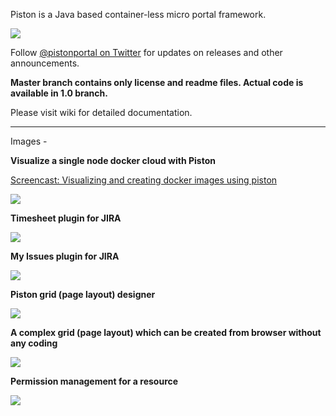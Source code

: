 Piston is a Java based container-less micro portal framework. 

<img src="https://raw.githubusercontent.com/wiki/koyadume/piston-master/images/portlet-vs-piston.png" />

Follow <a href="http://twitter.com/PistonPortal" target="_blank">@pistonportal on Twitter</a> for updates on releases and other announcements.

<b>Master branch contains only license and readme files. Actual code is available in 1.0 branch.</b>

Please visit wiki for detailed documentation.

<hr/>

Images -
<p>
    <b>Visualize a single node docker cloud with Piston</b>
<p>

<p>
    <a href="http://t.co/Wm1EgzOHiD" target="_blank">Screencast: Visualizing and creating docker images using piston</a>
<p>

<p>    
    <a href="http://t.co/Wm1EgzOHiD" target="_blank">
        <img src="https://github.com/koyadume/piston-master/wiki/images/piston-docker-cloud.png" />
    </a>
</p>

<p>
    <b>Timesheet plugin for JIRA</b>
<p>

<p>    
    <img src="https://github.com/koyadume/piston-master/wiki/images/timesheet.png" />
</p>
<p>
    <b>My Issues plugin for JIRA</b>
<p>

<p>    
    <img src="https://github.com/koyadume/piston-master/wiki/images/my-issues.png" />
</p>
<p>
    <b>Piston grid (page layout) designer</b>
</p>
<p>
    <img src="http://pistonportal.files.wordpress.com/2014/10/grid-designer.png?w=595" />
</<p>
<p>
    <b>A complex grid (page layout) which can be created from browser without any coding</b>
</p>
<p>
    <img src="http://pistonportal.files.wordpress.com/2014/10/complex-grid.png" />
</p>
<p>
    <b>Permission management for a resource</b>
</p>
<p>
    <img src="http://pistonportal.files.wordpress.com/2014/10/permission-management.png?w=595" />
</p>
